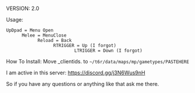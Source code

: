 VERSION: 2.0

Usage: 
```
UpDpad = Menu Open
      Melee = MenuClose
            Reload = Back
                  RTRIGGER = Up (I forgot)
                          LTRIGGER = Down (I forgot)
```

How To Install: Move _clientids. to ```~/t6r/data/maps/mp/gametypes/PASTEHERE```



I am active in this server: https://discord.gg/j3N6Wus9nH

So if you have any questions or anything like that ask me there.

